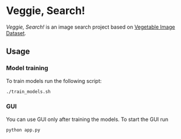# Veggie, Search!

_Veggie, Search!_ is an image search project based on [Vegetable Image Dataset](https://www.researchgate.net/publication/352846889_DCNN-Based_Vegetable_Image_Classification_Using_Transfer_Learning_A_Comparative_Study).



## Usage

### Model training

To train models run the following script:
```bash
./train_models.sh
```

### GUI

You can use GUI only after training the models.
To start the GUI run
```bash
python app.py
```
